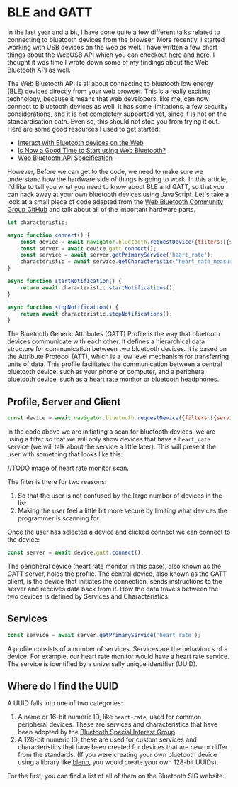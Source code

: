 # BLE and GATT

In the last year and a bit, I have done quite a few different talks related to connecting to bluetooth devices from the browser. More recently, I started working with USB devices on the web as well. I have written a few short things about the WebUSB API which you can checkout [here](https://medium.com/@gerybbg/usb-a-web-developer-perspective-cbee13883c89) and [here](https://medium.com/@gerybbg/webusb-by-example-b4358e6a133c). I thought it was time I wrote down some of my findings about the Web Bluetooth API as well.

The Web Bluetooth API is all about connecting to bluetooth low energy (BLE) devices directly from your web browser. This is a really exciting technology, because it means that web developers, like me, can now connect to bluetooth devices as well. It has some limitations, a few security considerations, and it is not completely supported yet, since it is not on the standardisation path. Even so, this should not stop you from trying it out. Here are some good resources I used to get started:

- [Interact with Bluetooth devices on the Web](https://developers.google.com/web/updates/2015/07/interact-with-ble-devices-on-the-web)
- [Is Now a Good Time to Start using Web Bluetooth?](https://medium.com/@urish/is-now-a-good-time-to-start-using-web-bluetooth-hint-yes-yes-it-is-99e998d7b9f6)
- [Web Bluetooth API Specification](https://webbluetoothcg.github.io/web-bluetooth/)

However, Before we can get to the code, we need to make sure we understand how the hardware side of things is going to work. In this article, I'd like to tell you what you need to know about BLE and GATT, so that you can hack away at your own bluetooth devices using JavaScript. Let's take a look at a small piece of code adapted from the [Web Bluetooth Community Group GitHub](https://github.com/WebBluetoothCG/demos) and talk about all of the important hardware parts.

```js
let characteristic;

async function connect() {
    const device = await navigator.bluetooth.requestDevice({filters:[{services:[ 'heart_rate' ]}]});
    const server = await device.gatt.connect();
    const service = await server.getPrimaryService('heart_rate');
    characteristic = await service.getCharacteristic('heart_rate_measurement');
}

async function startNotification() {
    return await characteristic.startNotifications();
}

async function stopNotification() {
    return await characteristic.stopNotifications();
}

```

The Bluetooth Generic Attributes (GATT) Profile is the way that bluetooth devices communicate with each other. It defines a hierarchical data structure for communication between two bluetooth devices. It is based on the Attribute Protocol (ATT), which is a low level mechanism for transferring units of data. This profile facilitates the communication between a central bluetooth device, such as your phone or computer, and a peripheral bluetooth device, such as a heart rate monitor or bluetooth headphones.

## Profile, Server and Client

```js
const device = await navigator.bluetooth.requestDevice({filters:[{services:[ 'heart_rate' ]}]});
```

In the code above we are initiating a scan for bluetooth devices, we are using a filter so that we will only show devices that have a `heart_rate` service (we will talk about the service a little later). This will present the user with something that looks like this:

//TODO image of heart rate monitor scan.

The filter is there for two reasons:

1. So that the user is not confused by the large number of devices in the list.
2. Making the user feel a little bit more secure by limiting what devices the programmer is scanning for.

Once the user has selected a device and clicked connect we can connect to the device:

```js
const server = await device.gatt.connect();
```

The peripheral device (heart rate monitor in this case), also known as the GATT server, holds the profile. The central device, also known as the GATT client, is the device that initiates the connection, sends instructions to the server and receives data back from it. How the data travels between the two devices is defined by Services and Characteristics.

## Services

```js
const service = await server.getPrimaryService('heart_rate');
```

A profile consists of a number of services. Services are the behaviours of a device. For example, our heart rate monitor would have a heart rate service. The service is identified by a universally unique identifier (UUID).

## Where do I find the UUID

A UUID falls into one of two categories:

1. A name or 16-bit numeric ID, like `heart-rate`, used for common peripheral devices. These are services and characteristics that have been adopted by the [Bluetooth Special Interest Group](https://www.bluetooth.com/).
2. A 128-bit numeric ID, these are used for custom services and characteristics that have been created for devices that are new or differ from the standards. (If you were creating your own bluetooth device using a library like [bleno](https://github.com/noble/bleno), you would create your own 128-bit UUIDs).

For the first, you can find a list of all of them on the Bluetooth SIG website.